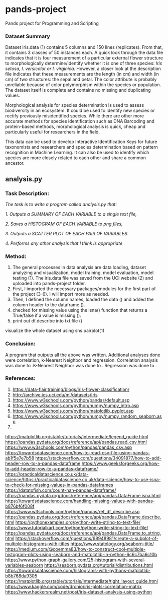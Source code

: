 # pands-project
Pands project for Programming and Scripting

### Dataset Summary
Dataset iris.data (1) contains 5 columns and 150 lines (replicates). From that, it contains 3 classes of 50 instances each. A quick look through the data file indicates that it is four measurement of a particular external flower structure to morphologically determine/identify whether it is one of three species: *Iris setosa, I. versicolor or I. virginica*. However, a closer look at the description file indicates that these measurements are the length (in cm) and width (in cm) of two structures: the sepal and petal. The color attribute is probably unreliable because of color polymorphism within the species or population. The dataset itself is complete and contains no missing and duplicating values.

Morphological analysis for species determination is used to assess biodiversity in an ecosystem. It could be used to identify new species or rectify previously misidentified species. While there are other more accurate methods for species identification such as DNA Barcoding and protein-based methods, morphological analysis is quick, cheap and particularly useful for researchers in the field. 

This data can be used to develop Interactive Identification Keys for future taxonomists and researchers and species determination based on pattern recognition in Machine Learning. It can also be used to identify which species are more closely related to each other and share a common ancestor. 

## **analysis.py**

### Task Description:
*The task is to write a program called analysis.py that:*

*1. Outputs a SUMMARY OF EACH VARIABLE to a single text file,*
	
*2. Saves a HISTOGRAM OF EACH VARIABLE to png files,*
	
*3. Outputs a SCATTER PLOT OF EACH PAIR OF VARIABLES.*
	
*4. Performs any other analysis that I think is appropriate*

### Method:
1. The general processes in data analysis are data loading, dataset analyzing and visualization, model training, model evaluation, model testing (1). The iris.data file was saved from the UCI website (2) and uploaded into pands-project folder.
2. First, I imported the necessary packages/modules for the first part of the project (3-6). I will import more as needed.
3. Then, I defined the column names, loaded the data () and added the column header to the dataframe ().
4. checked for missing value using the isna() function that returns a True/false if a value is missing ().
5. print out df.describe into txt.file ()


visualize the whole dataset using sns.pairplot(1)

### Conclusion:
A program that outputs all the above was written. Additional analyses done were correlation, k-Nearest Neighbor and regression. Correlation analysis was done to .K-Nearest Neighbor was done to . Regression was done to .

### References:
1. https://data-flair.training/blogs/iris-flower-classification/
2. http://archive.ics.uci.edu/ml/datasets/Iris
3. https://www.w3schools.com/python/pandas/default.asp
4. https://www.w3schools.com/python/numpy/numpy_intro.asp
5. https://www.w3schools.com/python/matplotlib_pyplot.asp
6. https://www.w3schools.com/python/numpy/numpy_random_seaborn.asp
7. 
https://matplotlib.org/stable/tutorials/intermediate/legend_guide.html
https://pandas.pydata.org/docs/reference/api/pandas.read_csv.html
https://www.w3schools.com/python/pandas/pandas_csv.asp
https://towardsdatascience.com/how-to-read-csv-file-using-pandas-ab1f5e7e7b58
https://stackoverflow.com/questions/34091877/how-to-add-header-row-to-a-pandas-dataframe
https://www.geeksforgeeks.org/how-to-add-header-row-to-a-pandas-dataframe/
https://practicaldatascience.co.uk/data-science/https://practicaldatascience.co.uk/data-science/how-to-use-isna-to-check-for-missing-values-in-pandas-dataframes
https://datatofish.com/count-nan-pandas-dataframe/
https://pandas.pydata.org/docs/reference/api/pandas.DataFrame.isna.html
https://towardsdatascience.com/handling-missing-values-with-pandas-b876bf6f008f
https://www.w3schools.com/python/pandas/ref_df_describe.asp
https://pandas.pydata.org/docs/reference/api/pandas.DataFrame.describe.html
https://pythonexamples.org/python-write-string-to-text-file/
https://www.tutorialkart.com/python/python-write-string-to-text-file/
https://pandas.pydata.org/docs/reference/api/pandas.DataFrame.to_string.html
https://stackoverflow.com/questions/68948981/create-a-subplot-of-multiple-histograms-with-titles
https://www.statology.org/seaborn-title/
https://medium.com/@ooemma83/how-to-construct-cool-multiple-histogram-plots-using-seaborn-and-matplotlib-in-python-6c6c7ba6c10b
https://www.python-graph-gallery.com/25-histogram-with-several-variables-seaborn
https://seaborn.pydata.org/tutorial/distributions.html
https://towardsdatascience.com/histograms-with-pythons-matplotlib-b8b768da9305
https://matplotlib.org/stable/tutorials/intermediate/tight_layout_guide.html
https://www.kaggle.com/code/dronio/iris-plots-correlation-matrix
https://www.hackersrealm.net/post/iris-dataset-analysis-using-python



 






